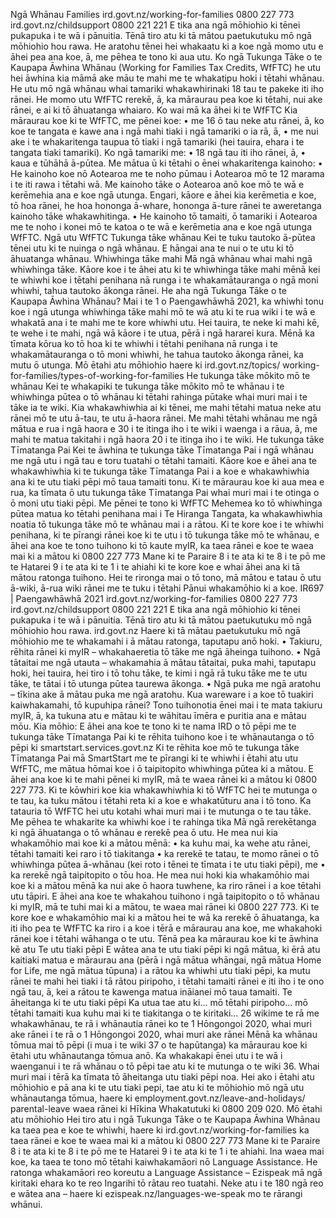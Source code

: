 Ngā Whānau Families ird.govt.nz/working-for-families 0800 227 773 ird.govt.nz/childsupport 0800 221 221 E tika ana ngā mōhiohio ki tēnei pukapuka i te wā i pānuitia. Tēnā tiro atu ki tā mātou paetukutuku mō ngā mōhiohio hou rawa. He aratohu tēnei hei whakaatu ki a koe ngā momo utu e āhei pea ana koe, ā, me pēhea te tono ki aua utu. Ko ngā Tukunga Tāke o te Kaupapa Āwhina Whānau (Working for Families Tax Credits, WfFTC) he utu hei āwhina kia māmā ake māu te mahi me te whakatipu hoki i tētahi whānau. He utu mō ngā whānau whai tamariki whakawhirinaki 18 tau te pakeke iti iho rānei. He momo utu WfFTC rerekē, ā, ka māraurau pea koe ki tētahi, nui ake rānei, e ai ki tō āhuatanga whaiaro. Ko wai mā ka āhei ki te WfFTC Kia māraurau koe ki te WfFTC, me pēnei koe: • me 16 ō tau neke atu rānei, ā, ko koe te tangata e kawe ana i ngā mahi tiaki i ngā tamariki o ia rā, ā, • me nui ake i te whakaritenga taupua tō tiaki i ngā tamariki (hei tauira, ehara i te tangata tiaki tamariki). Ko ngā tamariki me: • 18 ngā tau iti iho rānei, ā, • kaua e tūhāhā ā-pūtea. Me mātua ū ki tētahi o ēnei whakaritenga kainoho: • He kainoho koe nō Aotearoa me te noho pūmau i Aotearoa mō te 12 marama i te iti rawa i tētahi wā. Me kainoho tāke o Aotearoa anō koe mō te wā e kerēmehia ana e koe ngā utunga. Engari, kāore e āhei kia kerēmetia e koe, tō hoa rānei, he hoa hononga ā-whare, hononga ā-ture rānei te aweretanga kainoho tāke whakawhitinga. • He kainoho tō tamaiti, ō tamariki i Aotearoa me te noho i konei mō te katoa o te wā e kerēmetia ana e koe ngā utunga WfFTC. Ngā utu WfFTC Tukunga tāke whānau Kei te tuku tautoko ā-pūtea tēnei utu ki te nuinga o ngā whānau. E hāngai ana te nui o te utu ki tō āhuatanga whānau. Whiwhinga tāke mahi Mā ngā whānau whai mahi ngā whiwhinga tāke. Kāore koe i te āhei atu ki te whiwhinga tāke mahi mēnā kei te whiwhi koe i tētahi penihana nā runga i te whakamātauranga o ngā moni whiwhi, tahua tautoko ākonga rānei. He aha ngā Tukunga Tāke o te Kaupapa Āwhina Whānau? Mai i te 1 o Paengawhāwhā 2021, ka whiwhi tonu koe i ngā utunga whiwhinga tāke mahi mō te wā atu ki te rua wiki i te wā e whakatā ana i te mahi me te kore whiwhi utu. Hei tauira, te neke ki mahi kē, te wehe i te mahi, ngā wā kāore i te utua, pērā i ngā hararei kura. Mēnā ka tīmata kōrua ko tō hoa ki te whiwhi i tētahi penihana nā runga i te whakamātauranga o tō moni whiwhi, he tahua tautoko ākonga rānei, ka mutu ō utunga. Mō ētahi atu mōhiohio haere ki ird.govt.nz/topics/ working-for-families/types-of-working-for-families He tukunga tāke mōkito mō te whānau Kei te whakapiki te tukunga tāke mōkito mō te whānau i te whiwhinga pūtea o tō whānau ki tētahi rahinga pūtake whai muri mai i te tāke ia te wiki. Kia whakawhiwhia ai ki tēnei, me mahi tētahi matua neke atu rānei mō te utu ā-tau, te utu ā-haora rānei. Me mahi tētahi whānau me ngā mātua e rua i ngā haora e 30 i te itinga iho i te wiki i waenga i a rāua, ā, me mahi te matua takitahi i ngā haora 20 i te itinga iho i te wiki. He tukunga tāke Tīmatanga Pai Kei te āwhina te tukunga tāke Tīmatanga Pai i ngā whānau me ngā utu i ngā tau e toru tuatahi o tētahi tamaiti. Kāore koe e āhei ana te whakawhiwhia ki te tukunga tāke Tīmatanga Pai i a koe e whakawhiwhia ana ki te utu tiaki pēpi mō taua tamaiti tonu. Ki te māraurau koe ki aua mea e rua, ka tīmata ō utu tukunga tāke Tīmatanga Pai whai muri mai i te otinga o ō moni utu tiaki pēpi. Me pēnei te tono ki WfFTC Mehemea ko tō whiwhinga pūtea matua ko tētahi penihana mai i Te Hiranga Tangata, ka whakawhiwhia noatia tō tukunga tāke mō te whānau mai i a rātou. Ki te kore koe i te whiwhi penihana, ki te pīrangi rānei koe ki te utu i tō tukunga tāke mō te whānau, e āhei ana koe te tono tuihono ki tō kaute myIR, ka taea rānei e koe te waea mai ki a mātou ki 0800 227 773 Mane ki te Paraire 8 i te ata ki te 8 i te pō me te Hatarei 9 i te ata ki te 1 i te ahiahi ki te kore koe e whai āhei ana ki tā mātou ratonga tuihono. Hei te rironga mai o tō tono, mā mātou e tatau ō utu ā-wiki, ā-rua wiki rānei me te tuku i tētahi Pānui whakamōhio ki a koe. IR697 | Paengawhāwhā 2021 ird.govt.nz/working-for-families 0800 227 773 ird.govt.nz/childsupport 0800 221 221 E tika ana ngā mōhiohio ki tēnei pukapuka i te wā i pānuitia. Tēnā tiro atu ki tā mātou paetukutuku mō ngā mōhiohio hou rawa. ird.govt.nz Haere ki tā mātau paetukutuku mō ngā mōhiohio me te whakamahi i ā mātau ratonga, taputapu anō hoki. • Takiuru, rēhita rānei ki myIR – whakahaeretia tō tāke me ngā āheinga tuihono. • Ngā tātaitai me ngā utauta – whakamahia ā mātau tātaitai, puka mahi, taputapu hoki, hei tauira, hei tiro i tō tohu tāke, te kimi i ngā rā tuku tāke me te utu tāke, te tātai i tō utunga pūtea taurewa ākonga. • Ngā puka me ngā aratohu – tīkina ake ā mātau puka me ngā aratohu. Kua wareware i a koe tō tuakiri kaiwhakamahi, tō kupuhipa rānei? Tono tuihonotia ēnei mai i te mata takiuru myIR, ā, ka tukuna atu e mātau ki te wāhitau īmēra e puritia ana e mātau mōu. Kia mōhio: E āhei ana koe te tono ki te nama IRD o tō pēpi me te tukunga tāke Tīmatanga Pai ki te rēhita tuihono koe i te whānautanga o tō pēpi ki smartstart.services.govt.nz Ki te rēhita koe mō te tukunga tāke Tīmatanga Pai mā SmartStart me te pīrangi ki te whiwhi i ētahi atu utu WfFTC, me mātua hōmai koe i ō taipitopito whiwhinga pūtea ki a mātou. E āhei ana koe ki te mahi pēnei ki myIR, mā te waea rānei ki a mātou ki 0800 227 773. Ki te kōwhiri koe kia whakawhiwhia ki tō WfFTC hei te mutunga o te tau, ka tuku mātou i tētahi reta ki a koe e whakatūturu ana i tō tono. Ka tatauria tō WfFTC hei utu kotahi whai muri mai i te mutunga o te tau tāke. Me pēhea te whakarite ka whiwhi koe i te rahinga tika Mā ngā rerekētanga ki ngā āhuatanga o tō whānau e rerekē pea ō utu. He mea nui kia whakamōhio mai koe ki a mātou mēnā: • ka kuhu mai, ka wehe atu rānei, tētahi tamaiti kei raro i tō tiakitanga • ka rerekē te tatau, te momo rānei o tō whiwhinga pūtea ā-whānau (kei roto i tēnei te tīmata i te utu tiaki pēpi), me • ka rerekē ngā taipitopito o tōu hoa. He mea nui hoki kia whakamōhio mai koe ki a mātou mēnā ka nui ake ō haora tuwhene, ka riro rānei i a koe tētahi utu tāpiri. E āhei ana koe te whakahou tuihono i ngā taipitopito o tō whānau ki myIR, mā te tuhi mai ki a mātou, te waea mai rānei ki 0800 227 773. Ki te kore koe e whakamōhio mai ki a mātou hei te wā ka rerekē ō āhuatanga, ka iti iho pea te WfFTC ka riro i a koe i tērā e māraurau ana koe, me whakahoki rānei koe i tētahi wāhanga o te utu. Tēnā pea ka māraurau koe ki te āwhina kē atu Te utu tiaki pēpi E wātea ana te utu tiaki pēpi ki ngā mātua, ki ērā atu kaitiaki matua e māraurau ana (pērā i ngā mātua whāngai, ngā mātua Home for Life, me ngā mātua tūpuna) i a rātou ka whiwhi utu tiaki pēpi, ka mutu rānei te mahi hei tiaki i tā rātou piripoho, i tētahi tamaiti rānei e iti iho i te ono ngā tau, ā, kei a rātou te kawenga matua ināianei mō taua tamaiti. Te āheitanga ki te utu tiaki pēpi Ka utua tae atu ki... mō tētahi piripoho... mō tētahi tamaiti kua kuhu mai ki te tiakitanga o te kiritaki... 26 wikime te rā me whakawhānau, te rā i whānautia rānei ko te 1 Hōngongoi 2020, whai muri ake rānei i te rā o 1 Hōngongoi 2020, whai muri ake rānei Mēnā ka whānau tōmua mai tō pēpi (i mua i te wiki 37 o te hapūtanga) ka māraurau koe ki ētahi utu whānautanga tōmua anō. Ka whakakapi ēnei utu i te wā i waenganui i te rā whānau o tō pēpi tae atu ki te mutunga o te wiki 36. Whai muri mai i tērā ka tīmata tō āheitanga utu tiaki pēpi noa. Hei ako i ētahi atu mōhiohio e pā ana ki te utu tiaki pepi, tae atu ki te mōhiohio mō ngā utu whānautanga tōmua, haere ki employment.govt.nz/leave-and-holidays/ parental-leave waea rānei ki Hīkina Whakatutuki ki 0800 209 020. Mō ētahi atu mōhiohio Hei tiro atu i ngā Tukunga Tāke o te Kaupapa Āwhina Whānau ka taea pea e koe te whiwhi, haere ki ird.govt.nz/working-for-families ka taea rānei e koe te waea mai ki a mātou ki 0800 227 773 Mane ki te Paraire 8 i te ata ki te 8 i te pō me te Hatarei 9 i te ata ki te 1 i te ahiahi. Ina waea mai koe, ka taea te tono mō tētahi kaiwhakamāori nō Language Assistance. He ratonga whakamāori reo koreutu a Language Assistance – Ezispeak mā ngā kiritaki ehara ko te reo Ingarihi tō rātau reo tuatahi. Neke atu i te 180 ngā reo e wātea ana – haere ki ezispeak.nz/languages-we-speak mo te rārangi whānui.